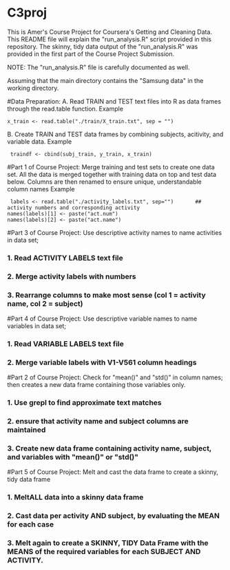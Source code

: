 C3proj
======
This is Amer's Course Project for Coursera's Getting and Cleaning Data. 
This README file will explain the "run_analysis.R" script provided in this repository. 
The skinny, tidy data output of the "run_analysis.R" was provided in the first part of 
the Course Project Submission.

NOTE: The "run_analysis.R" file is carefully documented as well. 

Assuming that the main directory contains the "Samsung data" in the working directory.

#Data Preparation:
 A. Read TRAIN and TEST text files into R as data frames through the read.table function.
Example 
```
x_train <- read.table("./train/X_train.txt", sep = "")
```

 B. Create TRAIN and TEST data frames by combining subjects, acitivity, and variable data.
 Example
```
 traindf <- cbind(subj_train, y_train, x_train)
```

#Part 1 of Course Project: 
 Merge training and test sets to create one data set.
 All the data is merged together with training data on top and test data below.
 Columns are then renamed to ensure unique, understandable column names
 Example
```
 labels <- read.table("./activity_labels.txt", sep="")       ## activity numbers and corresponding activity
names(labels)[1] <- paste("act.num")
names(labels)[2] <- paste("act.name")
```

#Part 3 of Course Project:
 Use descriptive activity names to name activities in data set;
### 1. Read ACTIVITY LABELS text file
### 2. Merge activity labels with numbers
### 3. Rearrange columns to make most sense (col 1 = activity name, col 2 = subject)

#Part 4 of Course Project:
 Use descriptive variable names to name variables in data set;
### 1. Read VARIABLE LABELS text file
### 2. Merge variable labels with V1-V561 column headings

#Part 2 of Course Project:
 Check for "mean()" and "std()" in column names; then creates a new data frame containing those variables only.
### 1. Use grepl to find approximate text matches
### 2. ensure that activity name and subject columns are maintained
### 3. Create new data frame containing activity name, subject, and variables with "mean()" or "std()"

#Part 5 of Course Project:
 Melt and cast the data frame to create a skinny, tidy data frame
### 1. MeltALL data into a skinny data frame
### 2. Cast data per activity AND subject, by evaluating the MEAN for each case 
### 3. Melt again to create a SKINNY, TIDY Data Frame with the MEANS of the required variables for each SUBJECT AND ACTIVITY.



 
